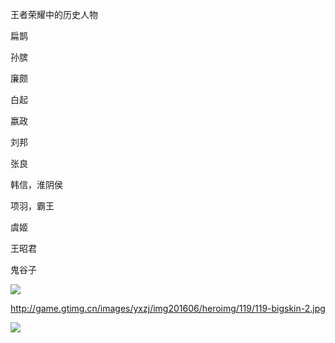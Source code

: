 王者荣耀中的历史人物





扁鹊

孙膑

廉颇

白起

嬴政

刘邦

张良

韩信，淮阴侯

项羽，霸王

虞姬

王昭君



鬼谷子



![](http://game.gtimg.cn/images/yxzj/img201606/heroimg/119/119-bigskin-1.jpg)



http://game.gtimg.cn/images/yxzj/img201606/heroimg/119/119-bigskin-2.jpg



![](http://game.gtimg.cn/images/yxzj/img201606/heroimg/119/119-bigskin-2.jpg)

